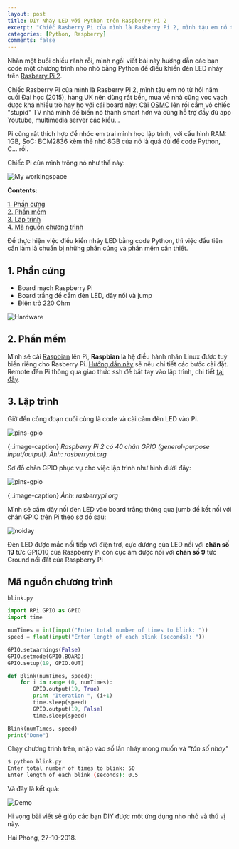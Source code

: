 ```yaml
---
layout: post
title: DIY Nháy LED với Python trên Raspberry Pi 2
excerpt: "Chiếc Rasberry Pi của mình là Rasberry Pi 2, mình tậu em nó từ hồi năm cuối Đại học (2015), hàng UK nên dùng rất bền, mua về nhà cũng vọc vạch được khá nhiều trò hay ho với cái board này: Cài OSMC (https://osmc.tv/download/) lên rồi cắm vô chiếc stupid TV nhà mình để biến nó thành smart hơn và cũng hỗ trợ đầy đủ app Youtube, multimedia server các kiểu..."
categories: [Python, Raspberry]
comments: false
---
```


Nhân một buổi chiều rảnh rỗi, mình ngồi viết bài này hướng dẫn các bạn code một chương trình nho nhỏ bằng Python để điều khiển đèn LED nháy trên [Rasberry Pi 2](https://www.raspberrypi.org/products/raspberry-pi-2-model-b/).  

Chiếc Rasberry Pi của mình là Rasberry Pi 2, mình tậu em nó từ hồi năm cuối Đại học (2015), hàng UK nên dùng rất bền, mua về nhà cũng vọc vạch được khá nhiều trò hay ho với cái board này: Cài [OSMC](https://osmc.tv/download/) lên rồi cắm vô chiếc "stupid" TV nhà mình để biến nó thành smart hơn và cũng hỗ trợ đầy đủ app Youtube, multimedia server các kiểu...

Pi cũng rất thích hợp để nhóc em trai mình học lập trình, với cấu hình RAM: 1GB, SoC: BCM2836 kèm thẻ nhớ 8GB của nó là quá đủ để code Python, C... rồi.  

Chiếc Pi của mình trông nó như thế này:

![My workingspace](/static/img/raspberrypi/mypi.jpg)

**Contents:**


<!-- MarkdownTOC -->
[1. Phần cứng](#-phancung)  
[2. Phần mềm](#-phanmem)  
[3. Lập trình](#-laptrinh)  
[4. Mã nguồn chương trình](#-manguon)  
<!-- /MarkdownTOC -->

Để thực hiện việc điều kiển nháy LED bằng code Python, thì việc đầu tiên cần làm là chuẩn bị những phần cứng và phần mềm cấn thiết.

<a name="-phancung"><a/>
## 1. Phần cứng
* Board mạch Raspberry Pi
* Board trắng để cắm đèn LED, dây nối và jump
* Điện trở 220 Ohm 

![Hardware](/static/img/raspberrypi/hardware.jpg)

<a name="-phanmem"><a/>
## 2. Phần mềm
Mình sẽ cài [Raspbian](https://www.raspberrypi.org/downloads/raspbian/) lên Pi, **Raspbian** là hệ điều hành nhân Linux được tuỳ biến riêng cho Rasberry Pi. [Hướng dẫn này](https://www.raspberrypi.org/documentation/installation/installing-images/README.md) sẽ nêu chi tiết các bước cài đặt. Remote đến Pi thông qua giao thức ssh để bắt tay vào lập trình, chi tiết [tại đây](https://truongnh1992.github.io/linux/networking/raspberry/2018/10/30/remote-to-raspberrypi.html).

<a name="-laptrinh"><a/>
## 3. Lập trình
Giờ đến công đoạn cuối cùng là code và cài cắm đèn LED vào Pi.  

![pins-gpio](/static/img/raspberrypi/gpio-pins-pi2.jpg)

{:.image-caption}
*Raspberry Pi 2 có 40 chân GPIO (general-purpose input/output). Ảnh: rasberrypi.org*

Sơ đồ chân GPIO phục vụ cho việc lập trình như hình dưới đây:

![pins-gpio](/static/img/raspberrypi/gpio-numbers-pi2.jpg)

{:.image-caption}
*Ảnh: rasberrypi.org*

Mình sẽ cắm dây nối đèn LED vào board trắng thông qua jumb để kết nối với chân GPIO trên Pi theo sơ đồ sau:

![noiday](/static/img/raspberrypi/noiday.jpg)

Đèn LED được mắc nối tiếp với điện trở, cực dương của LED nối với **chân số 19** tức GPIO10 của Raspberry Pi còn cực âm được nối với **chân số 9** tức Ground nối đất của Raspberry Pi

<a name="-manguon"><a/>
## Mã nguồn chương trình

`blink.py`

```python
import RPi.GPIO as GPIO
import time

numTimes = int(input("Enter total number of times to blink: "))
speed = float(input("Enter length of each blink (seconds): "))

GPIO.setwarnings(False)
GPIO.setmode(GPIO.BOARD)
GPIO.setup(19, GPIO.OUT)

def Blink(numTimes, speed):
    for i in range (0, numTimes):
        GPIO.output(19, True)
        print "Iteration ", (i+1)
        time.sleep(speed)
        GPIO.output(19, False)
        time.sleep(speed)

Blink(numTimes, speed)
print("Done")
```

Chạy chương trình trên, nhập vào số lần nháy mong muốn và *"tần số nháy"*
```sh
$ python blink.py
Enter total number of times to blink: 50
Enter length of each blink (seconds): 0.5
```
Và đây là kết quả:

![Demo](/static/img/raspberrypi/demo_led.gif)

Hi vọng bài viết sẽ giúp các bạn DIY được một ứng dụng nho nhỏ và thú vị này.

Hải Phòng, 27-10-2018.
